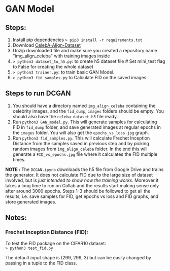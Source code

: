 # GAN Model

## Steps:

1. Install pip dependencies `> pip3 install -r requirements.txt`
2. Download [CelebA-Align-Dataset](http://mmlab.ie.cuhk.edu.hk/projects/CelebA.html)
3. Unzip downloaded file and make sure you created a repository name "img_align_celeba" with training images inside
4. `> python3 dataset_to_h5.py`: to create h5 dataset file # Set mini_test flag to False for creating the whole dataset
5. `> python3 trainer.py`: to train basic GAN Model.
6. `> python3 fid_samples.py` to Calculate FID on the saved images.

## Steps to run DCGAN
1. You should have a directory named `img_align_celeba` containing the celebrity images, and the `fid_dump`, `images` folders should be empty. You should also have the `celeba_dataset.h5` file ready.
2. Run `python3 GAN_model.py`. This will generate samples for calculating FID in `fid_dump` folder, and save generated images at regular epochs in the `images` folder. You will also get the `epochs_vs_loss.jpg` graph.
3. Run `python3 fid_samples.py`. This will calculate Frechet Inception Distance from the samples saved in previous step and by picking random images from `img_align_celeba` folder. In the end this will generate a `FID_vs_epochs.jpg` file where it calculates the FID multiple times.

**NOTE :** The `DCGAN.ipynb` downloads the h5 file from Google Drive and trains the generator. It does not calculate FID due to the large size of dataset involved, but is *just intended to show how the training works.* Moreover it takes a long time to run on Collab and the results start making sense only after around 3000 epochs. Steps 1-3 should be followed to get all the results, i.e. save samples for FID, get epochs vs loss and FID graphs, and store generated images.

## Notes:

### Frechet Inception Distance (FID):

To test the FID package on the CIFAR10 dataset:  
`> python3 test_fid.py`

The default input shape is (299, 299, 3) but can be easily changed by passing in a tuple to the FID class.
